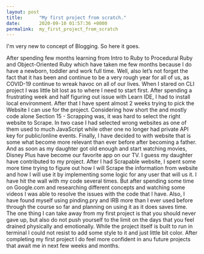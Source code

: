 ```yaml
---
layout: post
title:      "My first project from scratch."
date:       2020-09-10 01:57:36 +0000
permalink:  my_first_project_from_scratch
---
```



I'm very new to concept of Blogging. So here it goes.

After spending few months learning from Intro to Ruby to Procedural Ruby and Object-Oriented Ruby which have taken me few months because I do have a newborn, toddler and work full time. Well, also let’s not forget the fact that it has been and continue to be a very rough year for all of us, as COVID-19 continue to wreak havoc on all of our lives.
When I stared on CLI project I was little bit lost as to where I need to start first. After spending a frustrating week and half figuring out issue with Learn IDE, I had to install local environment. After that I have spent almost 2 weeks trying to pick the Website I can use for the project. Considering how short the and mostly code alone Section 15 - Scrapping was, it was hard to select the right website to Scrape. In two case I had selected wrong websites as one of them used to much JavaScript while other one no longer had private API key for public/online events.
Finally, I have decided to with website that is some what become more relevant than ever before after becoming a father. And as soon as my daughter got old enough and start watching movies, Disney Plus have become our favorite app on our TV. I guess my daughter have contributed to my project.
After I had Scrapable website, I spent some more time trying to figure out how I will Scrape the information from website and how I will use it by implementing some logic for any user that will us it. I have hit the wall with my code several times. But after spending some time on Google.com and researching different concepts and watching some videos I was able to resolve the issues with the code that I have. Also, I have found myself using pinding.pry and IRB more than I ever used before through the course so far and planning on using it as it does saves time.
The one thing I can take away from my first project is that you should never gave up, but also do not push yourself to the limit on the days that you feel drained physically and emotionally.
While the project itself is built to run in terminal I could not resist to add some style to it and just little bit color. 
	After completing my first project I do feel more confident in anu future projects that await me in next few weeks and months.

